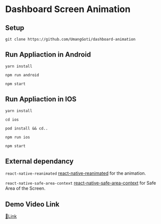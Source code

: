 # Dashboard Screen Animation

## Setup
```
git clone https://github.com/UmangGoti/dashboard-animation
```

## Run Appliaction in Android
```yarn install```

```npm run android```

```npm start```

## Run Appliaction in IOS
```yarn install```

```cd ios```

```pod install && cd..```

```npm run ios```

```npm start```

## External dependancy
`react-native-reanimated`
[react-native-reanimated](https://docs.swmansion.com/react-native-reanimated/) for the animation.

`react-native-safe-area-context`
[react-native-safe-area-context](https://github.com/th3rdwave/react-native-safe-area-context) for Safe Area of the Screen.


## Demo Video Link
[🔗Link](https://drive.google.com/file/d/1gqoLo0Y1D-PhqiZdIf8Ptcm-m-k8c-eh/view?usp=sharing)



